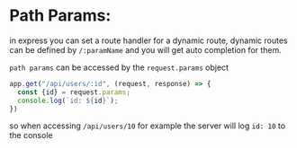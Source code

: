 # Path Params:

in express you can set a route handler for a dynamic route, dynamic routes can be defined by `/:paramName` and you will get auto completion for them.

`path params` can be accessed by the `request.params` object


```javascript
app.get("/api/users/:id", (request, response) => {
  const {id} = request.params;
  console.log(`id: ${id}`);
})
```

so when accessing `/api/users/10` for example the server will log `id: 10` to the console
